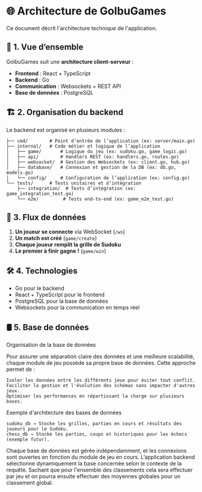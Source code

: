 # 🌐 Architecture de GolbuGames

Ce document décrit l'architecture technique de l'application.

## 📌 1. Vue d’ensemble
GolbuGames suit une **architecture client-serveur** :
- **Frontend** : React + TypeScript
- **Backend** : Go
- **Communication** : Websockets + REST API
- **Base de données** : PostgreSQL

## 🏗 2. Organisation du backend
Le backend est organisé en plusieurs modules :
```backend/
├── cmd/        # Point d’entrée de l’application (ex: server/main.go)
├── internal/   # Code métier et logique de l’application
│   ├── game/       # Logique du jeu (ex: sudoku.go, game_logic.go)
│   ├── api/        # Handlers REST (ex: handlers.go, routes.go)
│   ├── websocket/  # Gestion des Websockets (ex: client.go, hub.go)
│   ├── database/   # Connexion et gestion de la DB (ex: db.go, models.go)
│   └── config/     # Configuration de l’application (ex: config.go)
└── tests/      # Tests unitaires et d’intégration
    ├── integration/  # Tests d’intégration (ex: game_integration_test.go)
    └── e2e/         # Tests end-to-end (ex: game_e2e_test.go) 
```

## 🔄 3. Flux de données
1. **Un joueur se connecte** via WebSocket (`/ws`)
2. **Un match est créé** (`game/create`)
3. **Chaque joueur remplit la grille de Sudoku**
4. **Le premier à finir gagne !** (`game/win`)

## 🛠 4. Technologies
- Go pour le backend
- React + TypeScript pour le frontend
- PostgreSQL pour la base de données
- Websockets pour la communication en temps réel

## 🛢️ 5. Base de données

Organisation de la base de données

Pour assurer une séparation claire des données et une meilleure scalabilité, chaque module de jeu possède sa propre base de données. Cette approche permet de :

    Isoler les données entre les différents jeux pour éviter tout conflit.
    Faciliter la gestion et l'évolution des schémas sans impacter d'autres jeux.
    Optimiser les performances en répartissant la charge sur plusieurs bases.

Exemple d'architecture des bases de données

    sudoku_db → Stocke les grilles, parties en cours et résultats des joueurs pour le Sudoku.
    chess_db → Stocke les parties, coups et historiques pour les échecs (exemple futur).

Chaque base de données est gérée indépendamment, et les connexions sont ouvertes en fonction du module de jeu en cours. L’application backend sélectionne dynamiquement la base concernée selon le contexte de la requête. Sachant que pour l'ensemble des classements cela sera effectuer par jeu et on pourra ensuite effectuer des moyennes globales pour un classement global.